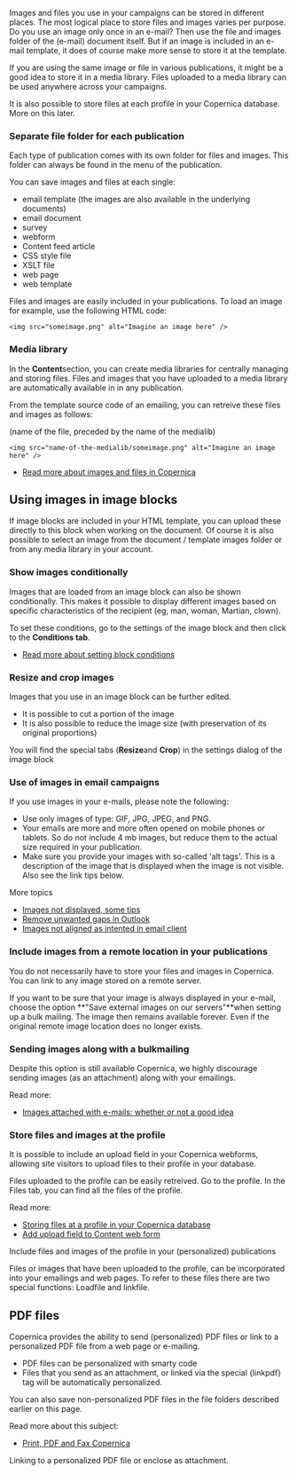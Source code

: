 Images and files you use in your campaigns can be stored in different
places. The most logical place to store files and images varies per
purpose. Do you use an image only once in an e-mail? Then use the file
and images folder of the (e-mail) document itself. But if an image is
included in an e-mail template, it does of course make more sense to
store it at the template.

If you are using the same image or file in various publications, it
might be a good idea to store it in a media library. Files uploaded to a
media library can be used anywhere across your campaigns.

It is also possible to store files at each profile in your Copernica
database. More on this later.

### Separate file folder for each publication

Each type of publication comes with its own folder for files and images.
This folder can always be found in the menu of the publication.

You can save images and files at each single:

-   email template (the images are also available in the underlying
    documents)
-   email document
-   survey
-   webform
-   Content feed article
-   CSS style file
-   XSLT file
-   web page
-   web template

Files and images are easily included in your publications. To load an
image for example, use the following HTML code:

`<img src="someimage.png" alt="Imagine an image here" />`

### Media library

In the **Content**section, you can create media libraries for centrally
managing and storing files. Files and images that you have uploaded to a
media library are automatically available in in any publication.

From the template source code of an emailing, you can retreive these
files and images as follows:

(name of the file, preceded by the name of the medialib)

`<img src="name-of-the-medialib/someimage.png" alt="Imagine an image here" />`

-   [Read more about images and files in
    Copernica](./email-files-and-images.md)

Using images in image blocks
----------------------------

If image blocks are included in your HTML template, you can upload these
directly to this block when working on the document. Of course it is
also possible to select an image from the document / template images
folder or from any media library in your account.

### Show images conditionally

Images that are loaded from an image block can also be shown
conditionally. This makes it possible to display different images based
on specific characteristics of the recipient (eg, man, woman, Martian,
clown).

To set these conditions, go to the settings of the image block and then
click to the **Conditions tab**.

-   [Read more about setting block
    conditions](./the-easy-script-editor.md)

### Resize and crop images

Images that you use in an image block can be further edited.

-   It is possible to cut a portion of the image
-   It is also possible to reduce the image size (with preservation of
    its original proportions)

You will find the special tabs (**Resize**and **Crop**) in the settings
dialog of the image block

### Use of images in email campaigns

If you use images in your e-mails, please note the following:

-   Use only images of type: GIF, JPG, JPEG, and PNG.
-   Your emails are more and more often opened on mobile phones or
    tablets. So do not include 4 mb images, but reduce them to the
    actual size required in your publication.
-   Make sure you provide your images with so-called 'alt tags'. This is
    a description of the image that is displayed when the image is not
    visible. Also see the link tips below.

More topics

-   [Images not displayed, some
    tips](https://www.copernica.com/nl/support/image-troubleshooting)
-   [Remove unwanted gaps in
    Outlook](https://www.copernica.com/en/blog/remove-unwanted-gaps-in-microsoft-outlook)
-   [Images not aligned as intented in email
    client](./images-or-text-not-aligned-properly-in-outlook-gmail.md)

### Include images from a remote location in your publications

You do not necessarily have to store your files and images in Copernica.
You can link to any image stored on a remote server.

If you want to be sure that your image is always displayed in your
e-mail, choose the option **"Save external images on our servers"**when
setting up a bulk mailing. The image then remains available forever.
Even if the original remote image location does no longer exists.

### Sending images along with a bulkmailing

Despite this option is still available Copernica, we highly discourage
sending images (as an attachment) along with your emailings.

Read more:

-   [Images attached with e-mails: whether or not a good
    idea](./embedding-images-in-emailings-the-pros-and-cons.md)

### Store files and images at the profile

It is possible to include an upload field in your Copernica webforms,
allowing site visitors to upload files to their profile in your
database.

Files uploaded to the profile can be easily retreived. Go to the
profile. In the Files tab, you can find all the files of the profile.

Read more:

-   [Storing files at a profile in your Copernica
    database](./manage-files-uploaded-to-profiles-in-your-database.md)
-   [Add upload field to Content web
    form](./add-upload-field-to-content-web-form.md)

Include files and images of the profile in your (personalized)
publications

Files or images that have been uploaded to the profile, can be
incorporated into your emailings and web pages. To refer to these files
there are two special functions: Loadfile and linkfile.

PDF files
---------

Copernica provides the ability to send (personalized) PDF files or link
to a personalized PDF file from a web page or e-mailing.

-   PDF files can be personalized with smarty code
-   Files that you send as an attachment, or linked via the special
    {linkpdf} tag will be automatically personalized.

You can also save non-personalized PDF files in the file folders
described earlier on this page.

Read more about this subject:

-   [Print, PDF and Fax
    Copernica](./print-pdf-and-fax.md)

Linking to a personalized PDF file or enclose as attachment.
